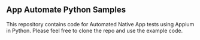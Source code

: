 App Automate Python Samples
---------------------

This repository contains code for Automated Native App tests using Appium in Python. Please feel free to clone the repo and use the example code.
